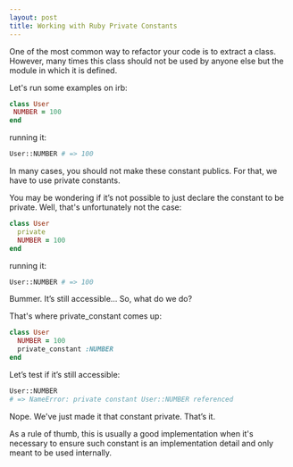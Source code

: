 ```yaml
---
layout: post
title: Working with Ruby Private Constants
---
```


One of the most common way to refactor your code is to extract a class. However, many times this class should not be used by anyone else but the module in which it is defined.

Let's run some examples on irb:

```ruby
class User
 NUMBER = 100
end
```
running it:

```bash
User::NUMBER # => 100
```

In many cases, you should not make these constant publics. For that, we have to use private constants.

You may be wondering if it’s not possible to just declare the constant to be private. Well, that's unfortunately not the case:

```ruby
class User
  private
  NUMBER = 100
end
```

running it:

```bash
User::NUMBER # => 100
```

Bummer. It’s still accessible… So, what do we do?

That's where private_constant comes up:

```ruby
class User
  NUMBER = 100
  private_constant :NUMBER
end
```

Let’s test if it’s still accessible: 

```bash
User::NUMBER
# => NameError: private constant User::NUMBER referenced
```

Nope. We've just made it that constant private. That’s it.

As a rule of thumb, this is usually a good implementation when it's necessary to ensure such constant is an implementation detail and only meant to be used internally.
